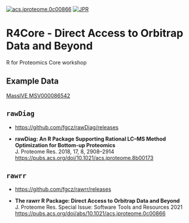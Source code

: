 [![acs.jproteome.0c00866](https://img.shields.io/badge/JPR-10.1021%2Facs.jproteome.0c00866-brightgreen)](https://doi.org/10.1021/acs.jproteome.0c00866)
[![JPR](https://img.shields.io/badge/JPR-10.1021%2Facs.jproteome.8b00173-brightgreen)](http://dx.doi.org/10.1021/acs.jproteome.8b00173)

# R4Core - Direct Access to Orbitrap Data and Beyond
R for Proteomics Core workshop

## Example Data

[MassIVE MSV000086542](https://massive.ucsd.edu/ProteoSAFe/dataset.jsp?task=575538e190e84cbfbf6c17aa1219e403)

## `rawDiag`

- https://github.com/fgcz/rawDiag/releases

- **rawDiag: An R Package Supporting Rational LC–MS Method Optimization for Bottom-up Proteomics**  
J. Proteome Res. 2018, 17, 8, 2908–2914
https://pubs.acs.org/doi/10.1021/acs.jproteome.8b00173

## `rawrr`

- https://github.com/fgcz/rawrr/releases

- **The rawrr R Package: Direct Access to Orbitrap Data and Beyond**  
J. Proteome Res. Special Issue: Software Tools and Resources 2021
https://pubs.acs.org/doi/abs/10.1021/acs.jproteome.0c00866
